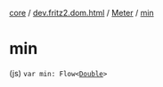 [core](../../index.md) / [dev.fritz2.dom.html](../index.md) / [Meter](index.md) / [min](./min.md)

# min

(js) `var min: Flow<`[`Double`](https://kotlinlang.org/api/latest/jvm/stdlib/kotlin/-double/index.html)`>`